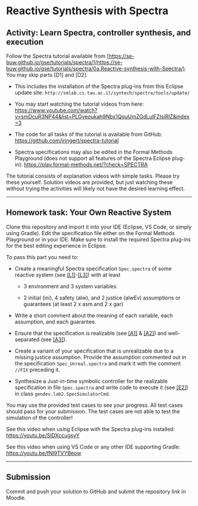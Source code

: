 # Reactive Synthesis with Spectra
## Activity: Learn Spectra, controller synthesis, and execution

Follow the Spectra tutorial available from [https://se-buw.github.io/gse/tutorials/spectra/](https://se-buw.github.io/gse/tutorials/spectra/0a.Reactive-synthesis-with-Spectra/). You may skip parts [D1] and [D2].

-   This includes the installation of the Spectra plug-ins from this
    Eclipse update site: `http://smlab.cs.tau.ac.il/syntech/spectra/tools/update/`

-   You may start watching the tutorial videos from here:
    <https://www.youtube.com/watch?v=smDcuR3NP44&list=PLGyeoukah9Nbx1QquUmZGdLulFZIsiRlZ&index=3>

-   The code for all tasks of the tutorial is available from GitHub:
    <https://github.com/jringert/spectra-tutorial>

-   Spectra specifications may also be edited in the Formal Methods Playground (does not support all features of the Spectra Eclipse plug-in):
    <https://play.formal-methods.net/?check=SPECTRA>

The tutorial consists of explanation videos with simple tasks. Please
try these yourself. Solution videos are provided, but just watching
these without trying the activities will likely not have the desired
learning effect.

---

## Homework task: Your Own Reactive System

Clone this repository and import it into your IDE (Eclipse, VS Code, or simply using Gradle). Edit the specification file either on the Formal Methods Playground or in your IDE.
Make sure to install the required Spectra plug-ins for the best editing experience in Eclipse.

To pass this part you need to:

-   Create a meaningful Spectra specification `Spec.spectra` of some
    reactive system (see
    [\[L1\]](https://www.youtube.com/watch?v=IVzfd3zz0jc&list=PLGyeoukah9Nbx1QquUmZGdLulFZIsiRlZ&index=3)-[\[L3\]](https://www.youtube.com/watch?v=9uTs4wD45JA&list=PLGyeoukah9Nbx1QquUmZGdLulFZIsiRlZ&index=15))
    with at least

    -   3 environment and 3 system variables

    -   2 initial (ini), 4 safety (alw), and 2 justice (alwEv)
        assumptions or guarantees (at least 2 x asm and 2 x gar)

-   Write a short comment about the meaning of each variable, each
    assumption, and each guarantee.

-   Ensure that the specification is realizable (see
    [\[A1\]](https://www.youtube.com/watch?v=0v85VNP2Ngw&list=PLGyeoukah9Nbx1QquUmZGdLulFZIsiRlZ&index=5)
    &
    [\[A2\]](https://www.youtube.com/watch?v=p9qB3NtsS48&list=PLGyeoukah9Nbx1QquUmZGdLulFZIsiRlZ&index=11))
    and well-separated (see
    [\[A3\]](https://www.youtube.com/watch?v=UlPtJUccy6E&list=PLGyeoukah9Nbx1QquUmZGdLulFZIsiRlZ&index=17)).

-   Create a variant of your specification that is unrealizable due to a
    missing justice assumption. Provide the assumption commented out in
    the specification `Spec_Unreal.spectra` and mark it with the comment
    `//FIX` preceding it.

-   Synthesize a Just-in-time symbolic controller for the realizable
    specification in file `Spec.spectra` and write code to execute it (see
    [\[E2\]](https://www.youtube.com/watch?v=Zu-EL3fSeIM&list=PLGyeoukah9Nbx1QquUmZGdLulFZIsiRlZ&index=13))
    in class `gendev.lab2.SpecSimulatorCmd`.

You may use the provided test cases to see your progress. All test cases
should pass for your submission. The test cases are not able to test the
simulation of the controller!

See this video when using Eclipse with the Spectra plug-ins installed: <https://youtu.be/SIDXccugsyY>

See this video when using VS Code or any other IDE supporting Gradle: <https://youtu.be/fNl9TVYBeow>

---

## Submission
Commit and push your solution to GitHub and submit the repository link in Moodle.
